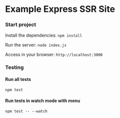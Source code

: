# Example Express SSR Site

### Start project

Install the dependencies:
`npm install`

Run the server:
`node index.js`

Access in your browser:
`http://localhost:3000`

### Testing

#### Run all tests

`npm test`

#### Run tests in watch mode with menu

`npm test -- --watch`
